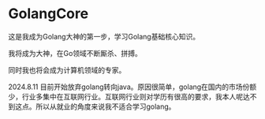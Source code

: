 # GolangCore
这是我成为Golang大神的第一步，学习Golang基础核心知识。

我将成为大神，在Go领域不断厮杀、拼搏。

同时我也将会成为计算机领域的专家。


2024.8.11
目前开始放弃golang转向java。原因很简单，golang在国内的市场份额少，行业多集中在互联网行业。互联网行业则对学历有很高的要求，我本人呢达不到这点。所以从就业的角度来说我不适合学习golang。
